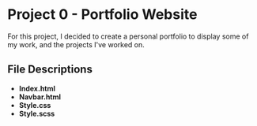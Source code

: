 # Project 0 - Portfolio Website

For this project, I decided to create a personal portfolio to display some of my work, and the projects I've worked on.

## File Descriptions
- **Index.html**
- **Navbar.html**
- **Style.css**
- **Style.scss**

